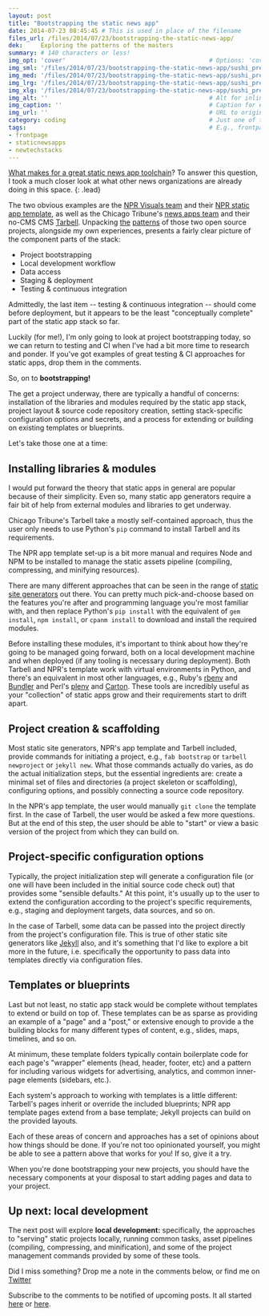 ```yaml
---
layout: post
title: "Bootstrapping the static news app"
date: 2014-07-23 08:45:45 # This is used in place of the filename
files_url: /files/2014/07/23/bootstrapping-the-static-news-app/
dek:     Exploring the patterns of the masters
summary: # 140 characters or less!
img_opt: 'cover'                                        # Options: 'cover' or 'inlne' or 'none'
img_sml: '/files/2014/07/23/bootstrapping-the-static-news-app/sushi_prep_sml.jpg'                          # Default on cover or inline
img_med: '/files/2014/07/23/bootstrapping-the-static-news-app/sushi_prep_med.jpg'                          # 640x512px cover, inline
img_lrg: '/files/2014/07/23/bootstrapping-the-static-news-app/sushi_prep_lrg.jpg'                          # 800x640px cover, inline
img_xlg: '/files/2014/07/23/bootstrapping-the-static-news-app/sushi_prep_xlg.jpg'                         # 1200x960px cover only
img_alt: ''                                             # Alt for inline
img_caption: ''                                         # Caption for either
img_url: ''                                             # URL to original image
category: coding                                        # Just one of the 4xCs
tags:                                                   # E.g., frontpage
- frontpage
- staticnewsapps
- newtechstacks
---
```


[What makes for a great static news app toolchain](http://phillipadsmith.com/2014/07/recipes-for-delicious-tasting-static-news-apps.html)? To answer this question, I took a much closer look at what other news organizations are already doing in this space.
{: .lead}

The two obvious examples are the [NPR Visuals team][nprvisuals] and their [NPR static app template][nprtemplate], as well as the Chicago Tribune's [news apps team][chinewsapps] and their no-CMS CMS [Tarbell][tarbell]. Unpacking [the][nprtemplatedocs] [patterns][tarbelldocs] of those two open source projects, alongside my own experiences, presents a fairly clear picture of the component parts of the stack:

* Project bootstrapping
* Local development workflow
* Data access
* Staging & deployment
* Testing & continuous integration

Admittedly, the last item -- testing & continuous integration -- should come before deployment, but it appears to be the least "conceptually complete" part of the static app stack so far.

Luckily (for me!), I'm only going to look at project bootstrapping today, so we can return to testing and CI when I've had a bit more time to research and ponder. If you've got examples of great testing & CI approaches for static apps, drop them in the comments.

So, on to **bootstrapping!**

The get a project underway, there are typically a handful of concerns: installation of the libraries and modules required by the static app stack, project layout & source code repository creation, setting stack-specific configuration options and secrets, and a process for extending or building on existing templates or blueprints. 

Let's take those one at a time:

## Installing libraries & modules

I would put forward the theory that static apps in general are popular because of their simplicity. Even so, many static app generators require a fair bit of help from external modules and libraries to get underway. 

Chicago Tribune's Tarbell take a mostly self-contained approach, thus the user only needs to use Python's `pip` command to install Tarbell and its requirements. 

The NPR app template set-up is a bit more manual and requires Node and NPM to be installed to manage the static assets pipeline (compiling, compressing, and minifying resources). 

There are many different approaches that can be seen in the range of [static site generators][staticsitegenerators] out there.  You can pretty much pick-and-choose based on the features you're after and programming language you're most familiar with, and then replace Python's `pip install` with the equivalent of `gem install`, `npm install`, or `cpanm install` to download and install the required modules. 

Before installing these modules, it's important to think about how they're going to be managed going forward, both on a local development machine and when deployed (if any tooling is necessary during deployment). Both Tarbell and NPR's template work with virtual environments in Python, and there's an equivalent in most other languages, e.g., Ruby's [rbenv](https://github.com/sstephenson/rbenv) and [Bundler](http://bundler.io/) and Perl's [plenv](https://github.com/tokuhirom/plenv) and [Carton](https://github.com/miyagawa/carton). These tools are incredibly useful as your "collection" of static apps grow and their requirements start to drift apart.

## Project creation & scaffolding

Most static site generators, NPR's app template and Tarbell included, provide commands for initiating a project, e.g., `fab bootstrap` or `tarbell newproject` or `jekyll new`. What those commands actually do varies, as do the actual initialization steps, but the essential ingredients are: create a minimal set of files and directories (a project skeleton or scaffolding), configuring options, and possibly connecting a source code repository. 

In the NPR's app template, the user would manually `git clone` the template first. In the case of Tarbell, the user would be asked a few more questions. But at the end of this step, the user should be able to "start" or view a basic version of the project from which they can build on.

## Project-specific configuration options

Typically, the project initialization step will generate a configuration file (or one will have been included in the initial source code check out) that provides some "sensible defaults." At this point, it's usually up to the user to extend the configuration according to the project's specific requirements, e.g., staging and deployment targets, data sources, and so on.

In the case of Tarbell, some data can be passed into the project directly from the project's configuration file. This is true of other static site generators like [Jekyll][jekyllrb] also, and it's something that I'd like to explore a bit more in the future, i.e. specifically the opportunity to pass data into templates directly via configuration files.

## Templates or blueprints

Last but not least, no static app stack would be complete without templates to extend or build on top of. These templates can be as sparse as providing an example of a "page" and a "post," or extensive enough to provide a the building blocks for many different types of content, e.g., slides, maps, timelines, and so on. 

At minimum, these template folders typically contain boilerplate code for each page's "wrapper" elements (head, header, footer, etc) and a pattern for including various widgets for advertising, analytics, and common inner-page elements (sidebars, etc.). 

Each system's approach to working with templates is a little different: Tarbell's pages inherit or override the included blueprints; NPR app template pages extend from a base template; Jekyll projects can build on the provided layouts. 

Each of these areas of concern and approaches has a set of opinions about how things should be done. If you're not too opinionated yourself, you might be able to see a pattern above that works for you! If so, give it a try. 

When you're done bootstrapping your new projects, you should have the necessary components at your disposal to start adding pages and data to your project.

## Up next: local development

The next post will explore **local development:** specifically, the approaches to "serving" static projects locally, running common tasks, asset pipelines (compiling, compressing, and minification), and some of the project management commands provided by some of these tools.

Did I miss something? Drop me a note in the comments below, or find me on [Twitter][twitter]

Subscribe to the comments to be notified of upcoming posts. It all started [here](http://phillipadsmith.com/2014/07/recipes-for-delicious-tasting-static-news-apps.html) or [here](http://phillipadsmith.com/2014/01/the-return-of-static-site-generators.html). 


[nprtemplate]: https://github.com/nprapps/app-template/
[nprtemplatedocs]: https://github.com/nprapps/app-template/blob/94181834dbf8bf3f4a4d955d899de787740d353d/PROJECT_README.md#whats-in-here

[tarbell]:  https://github.com/newsapps/flask-tarbell/
[tarbelldocs]: https://github.com/newsapps/flask-tarbell/blob/0.9-beta6/tarbell/docs/build.rst#anatomy-of-a-project-directory
[jekyllrb]: http://jekyllrb.com/

[nprvisuals]: http://blog.apps.npr.org/
[chinewsapps]:  http://blog.apps.chicagotribune.com/

[id]: http://example.com/  "Optional Title Here"
[twitter]: http://twitter.com/phillipadsmith "Phillip Smith on Twitter"
[srccon]: http://srccon.org/ "SRCCON is a conference for developers, interactive designers, and other people who love to code in and near newsrooms."
[staticsitegenerators]: http://staticsitegenerators.net/ "A comprehensive list of static site generation tools"





















